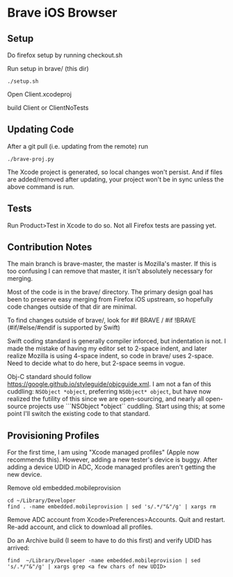 # Brave iOS Browser 

## Setup

Do firefox setup by running checkout.sh

Run setup in brave/ (this dir)
```
./setup.sh
```

Open Client.xcodeproj

build Client or ClientNoTests

## Updating Code 

After a git pull (i.e. updating from the remote) run

``` ./brave-proj.py ```

The Xcode project is generated, so local changes won't persist. And if files are added/removed after updating, your project won't be in sync unless the above command is run. 

## Tests

Run Product>Test in Xcode to do so. Not all Firefox tests are passing yet.

## Contribution Notes

The main branch is brave-master, the master is Mozilla's master. If this is too confusing I can remove that master, it isn't absolutely necessary for merging.

Most of the code is in the brave/ directory. The primary design goal has been to preserve easy merging from Firefox iOS upstream, so hopefully code changes outside of that dir are minimal.

To find changes outside of brave/, look for #if BRAVE / #if !BRAVE (#if/#else/#endif is supported by Swift)

Swift coding standard is generally compiler inforced, but indentation is not. I made the mistake of having my editor set to 2-space indent, and later realize Mozilla is using 4-space indent, so code in brave/ uses 2-space. Need to decide what to do here, but 2-space seems in vogue.

Obj-C standard should follow https://google.github.io/styleguide/objcguide.xml. I am not a fan of this cuddling: ```NSObject *object```, preferring ```NSObject* object```, but have now realized the futility of this since we are open-sourcing, and nearly all open-source projects use ```NSObject *object`` cuddling. Start using this; at some point I'll switch the existing code to that standard.


## Provisioning Profiles

For the first time, I am using "Xcode managed profiles" (Apple now recommends this).
However, adding a new tester's device is buggy. After adding a device UDID in ADC, Xcode managed profiles aren't getting the new device.

Remove old embedded.mobileprovision
```
cd ~/Library/Developer
find . -name embedded.mobileprovision | sed 's/.*/"&"/g' | xargs rm
```

Remove ADC account from Xcode>Preferences>Accounts. Quit and restart. Re-add account, and click to download all profiles.

Do an Archive build (I seem to have to do this first) and verify UDID has arrived:
```
find  ~/Library/Developer -name embedded.mobileprovision | sed 's/.*/"&"/g' | xargs grep <a few chars of new UDID>
```
